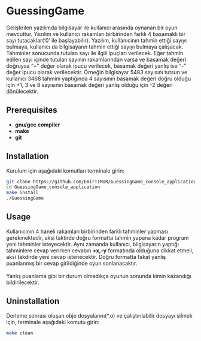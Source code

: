 # GuessingGame
Geliştirilen yazılımda bilgisayar ile kullanıcı arasında oynanan bir oyun mevcuttur. Yazılım ve kullanıcı rakamları birbirinden farklı 4 basamaklı bir sayı tutacaklar(‘0’ ile başlayabilir). Yazılım, kullanıcının tahmin ettiği sayıyı bulmaya, kullanıcı da bilgisayarın tahmin ettiği sayıyı bulmaya çalışacak. Tahminler sonucunda tutulan sayı ile ilgili ipuçları verilecek. Eğer tahmin edilen sayı içinde tutulan sayının rakamlarından varsa ve basamak değeri doğruysa “+” değer olarak ipucu verilecek, basamak değeri yanlış ise “-” değer ipucu olarak verilecektir. Örneğin bilgisayar 5483 sayısını tutsun ve kullanıcı 3468 tahmini yaptığında 4 sayısının basamak değeri doğru olduğu için +1, 3 ve 8 sayısının basamak değeri yanlış olduğu için -2 değeri dönülecektir.


## Prerequisites
- **gnu/gcc compiler**
- **make**
- **git**
 
## Installation
Kurulum için aşağıdaki komutları terminale girin:
```bash
git clone https://github.com/EmirTIMUR/GuessingGame_console_application.git
cd GuessingGame_console_application
make install
./GuessingGame
```

## Usage
Kullanıcının 4 haneli rakamları birbirinden farklı tahminler yapması gerekmektedir, aksi taktirde doğru formatta tahmin yapana kadar program yeni tahminler isteyecektir. Aynı zamanda kullanıcı, bilgisayarın yaptığı tahminlere cevap verirken cevabın **+x,-y** formatında olduğuna dikkat etmeli, aksi takdirde yeni cevap istenecektir. Doğru formatta fakat yanlış puanlanmış bir cevap girildiğinde oyun sonlanacaktır.
</br>
</br>
Yanlış puanlama gibi bir durum olmadıkça oyunun sonunda kimin kazandığı bildirilecektir.

## Uninstallation
Derleme sonrası oluşan obje dosyalarını(*.o) ve çalıştırılabilir dosyayı silmek için, terminale aşağıdaki komutu girin:
```bash
make clean
```
